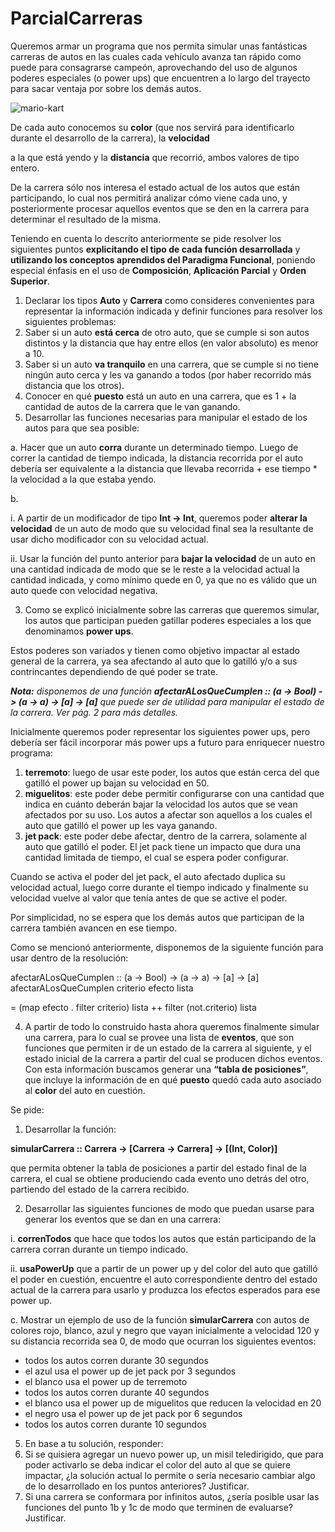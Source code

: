 # ParcialCarreras

Queremos armar un programa que nos permita simular unas fantásticas carreras de autos en las cuales cada vehículo avanza tan rápido como puede para consagrarse campeón, aprovechando del uso de algunos poderes especiales (o power ups) que encuentren a lo largo del trayecto para sacar ventaja por sobre los demás autos. 

![mario-kart](https://user-images.githubusercontent.com/54424951/167049770-6c8a0d04-e290-47e5-8714-f433c8a0cc08.gif)

De cada auto conocemos su **color** (que nos servirá para identificarlo durante el desarrollo de la carrera), la **velocidad**

a la que está yendo y la **distancia** que recorrió, ambos valores de tipo entero.

De la carrera sólo nos interesa el estado actual de los autos que están participando, lo cual nos permitirá analizar cómo viene cada uno, y posteriormente procesar aquellos eventos que se den en la carrera para determinar el resultado de la misma.

Teniendo en cuenta lo descrito anteriormente se pide resolver los siguientes puntos **explicitando el tipo de cada función desarrollada** y **utilizando los conceptos aprendidos del Paradigma Funcional**, poniendo especial énfasis en el uso de **Composición**, **Aplicación Parcial** y **Orden Superior**.

1. Declarar los tipos **Auto** y **Carrera** como consideres convenientes para representar la información indicada y definir funciones para resolver los siguientes problemas:
1. Saber si un auto **está cerca** de otro auto, que se cumple si son autos distintos y la distancia que hay entre ellos (en valor absoluto) es menor a 10.
1. Saber si un auto **va tranquilo** en una carrera, que se cumple si no tiene ningún auto cerca y les va ganando a todos (por haber recorrido más distancia que los otros).
1. Conocer en qué **puesto** está un auto en una carrera, que es 1 + la cantidad de autos de la carrera que le van ganando.
2. Desarrollar las funciones necesarias para manipular el estado de los autos para que sea posible:

a. Hacer que un auto **corra** durante un determinado tiempo. Luego de correr la cantidad de tiempo indicada, la distancia recorrida por el auto debería ser equivalente a la distancia que llevaba recorrida + ese tiempo \* la velocidad a la que estaba yendo.

b.

i. A partir de un modificador de tipo **Int -> Int**, queremos poder **alterar la velocidad** de un auto de modo que su velocidad final sea la resultante de usar dicho modificador con su velocidad actual.

ii. Usar la función del punto anterior para **bajar la velocidad** de un auto en una cantidad indicada de modo que se le reste a la velocidad actual la cantidad indicada, y como mínimo quede en 0, ya que no es válido que un auto quede con velocidad negativa.

3. Como se explicó inicialmente sobre las carreras que queremos simular, los autos que participan pueden gatillar poderes especiales a los que denominamos **power ups**.

Estos poderes son variados y tienen como objetivo impactar al estado general de la carrera, ya sea afectando al auto que lo gatilló y/o a sus contrincantes dependiendo de qué poder se trate.

***Nota:** disponemos de una función **afectarALosQueCumplen :: (a -> Bool) -> (a -> a) -> [a] -> [a]** que puede ser de utilidad para manipular el estado de la carrera. Ver pág. 2 para más detalles.*

Inicialmente queremos poder representar los siguientes power ups, pero debería ser fácil incorporar más power ups a futuro para enriquecer nuestro programa:

1. **terremoto**: luego de usar este poder, los autos que están cerca del que gatilló el power up bajan su velocidad en 50.
2. **miguelitos**: este poder debe permitir configurarse con una cantidad que indica en cuánto deberán bajar la velocidad los autos que se vean afectados por su uso. Los autos a afectar son aquellos a los cuales el auto que gatilló el power up les vaya ganando.
2. **jet pack**: este poder debe afectar, dentro de la carrera, solamente al auto que gatilló el poder. El jet pack tiene un impacto que dura una cantidad limitada de tiempo, el cual se espera poder configurar.

Cuando se activa el poder del jet pack, el auto afectado duplica su velocidad actual, luego corre durante el tiempo indicado y finalmente su velocidad vuelve al valor que tenía antes de que se active el poder.

Por simplicidad, no se espera que los demás autos que participan de la carrera también avancen en ese tiempo.

Como se mencionó anteriormente, disponemos de la siguiente función para usar dentro de la resolución:

afectarALosQueCumplen :: (a -> Bool) -> (a -> a) -> [a] -> [a] afectarALosQueCumplen criterio efecto lista

= (map efecto . filter criterio) lista ++ filter (not.criterio) lista

4. A partir de todo lo construido hasta ahora queremos finalmente simular una carrera, para lo cual se provee una lista de **eventos**, que son funciones que permiten ir de un estado de la carrera al siguiente, y el estado inicial de la carrera a partir del cual se producen dichos eventos. Con esta información buscamos generar una **“tabla de posiciones”**, que incluye la información de en qué **puesto** quedó cada auto asociado al **color** del auto en cuestión.

Se pide:

1. Desarrollar la función:

**simularCarrera :: Carrera -> [Carrera -> Carrera] -> [(Int, Color)]**

que permita obtener la tabla de posiciones a partir del estado final de la carrera, el cual se obtiene produciendo cada evento uno detrás del otro, partiendo del estado de la carrera recibido.

2. Desarrollar las siguientes funciones de modo que puedan usarse para generar los eventos que se dan en una carrera:

i. **correnTodos** que hace que todos los autos que están participando de la carrera corran durante un tiempo indicado.

ii. **usaPowerUp** que a partir de un power up y del color del auto que gatilló el poder en cuestión, encuentre el auto correspondiente dentro del estado actual de la carrera para usarlo y produzca los efectos esperados para ese power up.

c. Mostrar un ejemplo de uso de la función **simularCarrera** con autos de colores rojo, blanco, azul y negro que vayan inicialmente a velocidad 120 y su distancia recorrida sea 0, de modo que ocurran los siguientes eventos:

- todos los autos corren durante 30 segundos
- el azul usa el power up de jet pack por 3 segundos
- el blanco usa el power up de terremoto
- todos los autos corren durante 40 segundos
- el blanco usa el power up de miguelitos que reducen la velocidad en 20
- el negro usa el power up de jet pack por 6 segundos
- todos los autos corren durante 10 segundos
5. En base a tu solución, responder:
1. Si se quisiera agregar un nuevo power up, un misil teledirigido, que para poder activarlo se deba indicar el color del auto al que se quiere impactar, ¿la solución actual lo permite o sería necesario cambiar algo de lo desarrollado en los puntos anteriores? Justificar.
1. Si una carrera se conformara por infinitos autos, ¿sería posible usar las funciones del punto 1b y 1c de modo que terminen de evaluarse? Justificar.
